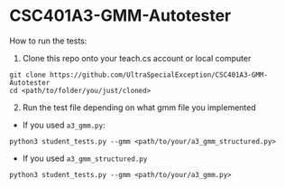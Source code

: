 # CSC401A3-GMM-Autotester

How to run the tests:

1. Clone this repo onto your teach.cs account or local computer
```
git clone https://github.com/UltraSpecialException/CSC401A3-GMM-Autotester
cd <path/to/folder/you/just/cloned>
```

2. Run the test file depending on what gmm file you implemented
  * If you used `a3_gmm.py`:
```
python3 student_tests.py --gmm <path/to/your/a3_gmm_structured.py> 
```

  * If you used `a3_gmm_structured.py`
```
python3 student_tests.py --gmm <path/to/your/a3_gmm.py> 
```
